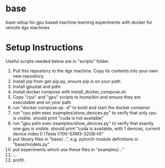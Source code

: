 # base
base setup for gpu based machine learning experiments with docker for remote dgx machines

# Setup Instructions
Useful scripts needed below are in "scripts" folder.
1. Pull this repository to the dgx machine. Copy its contents into your own new repository.
2. Install pip from get-pip.py, ensure pip is on your path
3. Install gpustat and pdm
4. Install docker compose with install_docker_compose.sh
5. Copy "cpu" and "gpu" scripts to home/bin and ensure they are executable and on your path
6. run "docker compose up -d" to build and start the docker container
7. run "cpu pdm exec examples/show_devices.py" to verify that only cpu is visible. should print "cuda is not available"
8. run "gpu pdm exec examples/show_devices.py" to verify that exactly one gpu is visible. should print "cuda is available, with 1 devices, current device index 0 (Tesla V100-SXM3-32GB-H)"
9. put library files in "base/...", e.g. pytorch module definitions in "base/models.py"
10. put experiments which use these files in "examples/..."
11. ...
12. profit.
